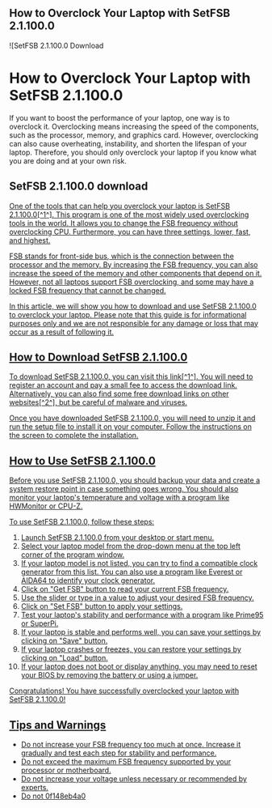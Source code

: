 ## How to Overclock Your Laptop with SetFSB 2.1.100.0

 
![SetFSB 2.1.100.0 Download 
<h1>How to Overclock Your Laptop with SetFSB 2.1.100.0</h1>
<p>If you want to boost the performance of your laptop, one way is to overclock it. Overclocking means increasing the speed of the components, such as the processor, memory, and graphics card. However, overclocking can also cause overheating, instability, and shorten the lifespan of your laptop. Therefore, you should only overclock your laptop if you know what you are doing and at your own risk.</p>
<h2>SetFSB 2.1.100.0 download</h2>
<p><a href=](https://www.michael-willuweit.com/s/misc/logo.jpg?t=1680510072)**Download**
 
One of the tools that can help you overclock your laptop is SetFSB 2.1.100.0[^1^]. This program is one of the most widely used overclocking tools in the world. It allows you to change the FSB frequency without overclocking CPU. Furthermore, you can have three settings, lower, fast, and highest.
 
FSB stands for front-side bus, which is the connection between the processor and the memory. By increasing the FSB frequency, you can also increase the speed of the memory and other components that depend on it. However, not all laptops support FSB overclocking, and some may have a locked FSB frequency that cannot be changed.
 
In this article, we will show you how to download and use SetFSB 2.1.100.0 to overclock your laptop. Please note that this guide is for informational purposes only and we are not responsible for any damage or loss that may occur as a result of following it.
 
## How to Download SetFSB 2.1.100.0
 
To download SetFSB 2.1.100.0, you can visit this link[^1^]. You will need to register an account and pay a small fee to access the download link. Alternatively, you can also find some free download links on other websites[^2^], but be careful of malware and viruses.
 
Once you have downloaded SetFSB 2.1.100.0, you will need to unzip it and run the setup file to install it on your computer. Follow the instructions on the screen to complete the installation.
 
## How to Use SetFSB 2.1.100.0
 
Before you use SetFSB 2.1.100.0, you should backup your data and create a system restore point in case something goes wrong. You should also monitor your laptop's temperature and voltage with a program like HWMonitor or CPU-Z.
 
To use SetFSB 2.1.100.0, follow these steps:
 
1. Launch SetFSB 2.1.100.0 from your desktop or start menu.
2. Select your laptop model from the drop-down menu at the top left corner of the program window.
3. If your laptop model is not listed, you can try to find a compatible clock generator from this list. You can also use a program like Everest or AIDA64 to identify your clock generator.
4. Click on "Get FSB" button to read your current FSB frequency.
5. Use the slider or type in a value to adjust your desired FSB frequency.
6. Click on "Set FSB" button to apply your settings.
7. Test your laptop's stability and performance with a program like Prime95 or SuperPi.
8. If your laptop is stable and performs well, you can save your settings by clicking on "Save" button.
9. If your laptop crashes or freezes, you can restore your settings by clicking on "Load" button.
10. If your laptop does not boot or display anything, you may need to reset your BIOS by removing the battery or using a jumper.

Congratulations! You have successfully overclocked your laptop with SetFSB 2.1.100.0!
 
## Tips and Warnings

- Do not increase your FSB frequency too much at once. Increase it gradually and test each step for stability and performance.
- Do not exceed the maximum FSB frequency supported by your processor or motherboard.
- Do not increase your voltage unless necessary or recommended by experts.
- Do not 0f148eb4a0
